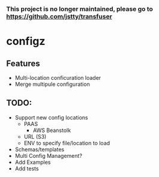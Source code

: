 ### This project is no longer maintained, please go to https://github.com/jstty/transfuser

configz
=======

## Features
* Multi-location conficuration loader
* Merge multipule configuration

## TODO:
* Support new config locations
  * PAAS
    * AWS Beanstolk
  * URL (S3)
  * ENV to specify file/location to load
* Schemas/templates
* Multi Config Management?
* Add Examples
* Add tests
